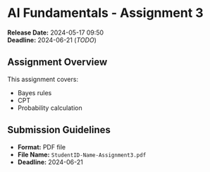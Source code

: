# AI Fundamentals - Assignment 3

**Release Date:** 2024-05-17 09:50  
**Deadline:** 2024-06-21 (*TODO*)

## Assignment Overview

This assignment covers:
- Bayes rules
- CPT
- Probability calculation

## Submission Guidelines

- **Format:** PDF file
- **File Name:** `StudentID-Name-Assignment3.pdf`
- **Deadline:** 2024-06-21
